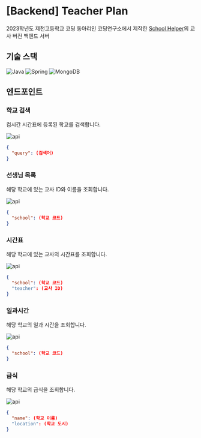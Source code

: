 # [Backend] Teacher Plan
2023학년도 제천고등학교 코딩 동아리인 코딩연구소에서 제작한 [School Helper](https://github.com/School-Helper-ioloolo/School-Helper-Backend)의 교사 버전 백엔드 서버

## 기술 스택
![Java](https://img.shields.io/badge/java-%23ED8B00.svg?style=for-the-badge&logo=java&logoColor=white)
![Spring](https://img.shields.io/badge/spring-%236DB33F.svg?style=for-the-badge&logo=spring&logoColor=white)
![MongoDB](https://img.shields.io/badge/MongoDB-%234ea94b.svg?style=for-the-badge&logo=mongodb&logoColor=white)

## 엔드포인트

### 학교 검색
컴시간 시간표에 등록된 학교를 검색합니다.

![api](https://img.shields.io/badge/%2Fapi%2Ftimetable%2Fschool-green?style=for-the-badge&label=POST)
```json
{
  "query": (검색어)
}
```

### 선생님 목록
해당 학교에 있는 교사 ID와 이름을 조회합니다.

![api](https://img.shields.io/badge/%2Fapi%2Ftimetable%2Fteachers-green?style=for-the-badge&label=POST)
```json
{
  "school": (학교 코드)
}
```

### 시간표
해당 학교에 있는 교사의 시간표를 조회합니다.

![api](https://img.shields.io/badge/%2Fapi%2Ftimetable%2Ftimetable-green?style=for-the-badge&label=POST)
```json
{
  "school": (학교 코드)
  "teacher": (교사 ID)
}
```

### 일과시간
해당 학교의 일과 시간을 조회합니다.

![api](https://img.shields.io/badge/%2Fapi%2Ftimetable%2Franges-green?style=for-the-badge&label=POST)
```json
{
  "school": (학교 코드)
}
```

### 급식
해당 학교의 급식을 조회합니다.

![api](https://img.shields.io/badge/%2Fapi%2Fmeal-green?style=for-the-badge&label=POST)
```json
{
  "name": (학교 이름)
  "location": (학교 도시)
}
```
